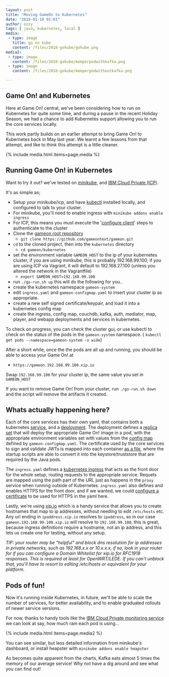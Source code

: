 ```yaml
---
layout: post
title: "Moving GameOn to Kubernetes"
date: "2018-01-10 01:01"
author: ozzy
tags: [ java, kubernetes, local ]
media:
 - type: image
   title: go on kube
   content: /files/2018-gokube/gokube.png  
media2:
 - type: image
   content: /files/2018-gokube/memperpodwithkafka.png
 - type: image
   content: /files/2018-gokube/memperpodwithoutkafka.png

---
```

## Game On! and Kubernetes

Here at Game On! central, we've been considering how to run on Kubernetes for quite some time, and during a pause in the recent Holiday Season, we had a chance to add Kubernetes support allowing you to run the core services locally.

This work partly builds on an earlier attempt to bring Game On! to Kubernetes back in May last year. We learnt a few lessons from that attempt, and like to think this
attempt is a little cleaner.

{% include media.html items=page.media %}

## Running Game On! in Kubernetes

Want to try it out? we've tested on [minikube](https://github.com/kubernetes/minikube), and [IBM Cloud Private (ICP)](https://github.com/IBM/deploy-ibm-cloud-private).

It's as simple as;
- Setup your minikube/icp, and have [kubectl](https://kubernetes.io/docs/tasks/tools/install-kubectl/) installed locally, and configured to talk to your cluster.
 - For minikube, you'll need to enable ingress with `minikube addons enable ingress`
 - For ICP, this means you must execute the '[configure client](https://github.com/IBM/deploy-ibm-cloud-private/blob/master/README.md)' steps to authenticate to the cluster
- Clone the [gameon root repository](https://github.com/gameontext/gameon)
  - `git clone https://github.com/gameontext/gameon.git`
- `cd` to the cloned project, then into the `kubernetes` directory
  - `cd gameon/kubernetes`
- set the environment variable `GAMEON_HOST` to the ip of your kubernetes cluster, if you are using minikube, this is probably 192.168.99.100, if you are using ICP via Vagrant, it will default to 192.168.27.100 (unless you altered the network in the Vagrantfile)
  - `export GAMEON_HOST=192.168.99.100`
- run `./go-run.sh up` this will do the following for you..
 - create the kubernetes namespace `gameon-system`
 - edit `ingress.yaml` and `gameon-configmap.yaml` to insert your cluster ip as appropriate.
 - create a new self signed certificate/keypair, and load it into a kubernetes config map
 - create the ingress, config map, couchdb, kafka, auth, mediator, map, player, and webapp deployments and services in kubernetes.

To check on progress, you can check the cluster gui, or use kubectl to check on the status of the pods in the `gameon-system` namespace. ( `kubectl get pods --namespace=gameon-system -o wide`)

After a short while, once the the pods are all up and running, you should be able to access your Game On! at
- `https://gameon.192.168.99.100.xip.io`

Swap `192.168.99.100` for your cluster ip, the same value you set in `GAMEON_HOST`

If you want to remove Game On! from your cluster, run `./go-run.sh down` and the script will remove the artifacts it created.

## Whats actually happening here?

Each of the core services has their own yaml, that contains both a kubernetes [service](https://kubernetes.io/docs/concepts/services-networking/service/), and a [deployment](https://kubernetes.io/docs/concepts/workloads/controllers/deployment/). The deployment defines a [replica set](https://kubernetes.io/docs/concepts/workloads/controllers/replicaset/) that will deploy the appropriate Game On! image in a pod, with the appropriate environment variables set with values from the [config map](https://kubernetes.io/docs/tasks/configure-pod-container/configure-pod-configmap/) defined by `gameon-configmap.yaml`. The certificate used by the core services to sign and validate JWTs is mapped into each container [as a file](https://kubernetes.io/docs/tasks/configure-pod-container/configure-pod-configmap/#populate-a-volume-with-data-stored-in-a-configmap), where the startup scripts are able to convert it into the keystore/truststore that are required by the Java pods.

The `ingress.yaml` defines a [kubernetes ingress](https://kubernetes.io/docs/concepts/services-networking/ingress/) that acts as the front door for the whole setup, routing requests to the appropriate service. Requets are mapped using the path part of the URL just as happens in the `proxy` service when running outside of Kubernetes. `ingress.yaml` also defines and enables HTTPS for the front door, and if we wanted, we could [configure a certificate](https://kubernetes.io/docs/concepts/services-networking/ingress/#tls) to be used for HTTPS in the yaml here.

Lastly, we're using [xip.io](http://xip.io/) which is a handy service that allows you to create hostnames that map to ip addresses, without needing to edit `/etc/hosts` etc. Any url ending in `ipaddress.xip.io` resolves to `ipaddress`, so in our case `gameon.192.168.99.100.xip.io` will resolve to `192.168.99.100`, this is great, because ingress definitions require a hostname, not an ip address, and this lets us create one for testing, without any setup.

*TIP:* _your router may be "helpful" and block dns resolution for ip addresses in private networks, such as 192.168.x.x or 10.x.x.x, if so, look in your router for if you can configure a Domain Whitelist for xip.io for RFC1918 responses. This is required at least for OpenWRT/LEDE. If you can't unblock that, you'll have to resort to editing /etc/hosts or equivalent for your platform._

## Pods of fun!

Now it's running inside Kubernetes, in future, we'll be able to scale the number of services, for better availability, and to enable graduated rollouts of newer service versions.

For now, thanks to handy tools like the [IBM Cloud Private monitoring service](https://www.ibm.com/support/knowledgecenter/en/SSBS6K_2.1.0/featured_applications/deploy_monitoring.html) we can look at say, how much ram each pod is using...

{% include media.html items=page.media2 %}

You can see similar, but less detailed information from minikube's dashboard, or install heapster with `minikube addons enable heapster`

As becomes quite apparent from the charts, Kafka eats almost 5 times the memory of our average service! Why not have a dig around and see what you can find out!
